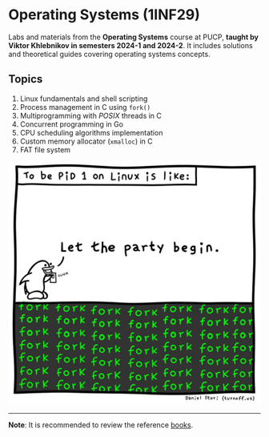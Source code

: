 # Operating Systems (1INF29)

Labs and materials from the **Operating Systems** course at PUCP, **taught by Viktor Khlebnikov in semesters 2024-1 and 2024-2**. It includes solutions and theoretical guides covering operating systems concepts.

## Topics

1. Linux fundamentals and shell scripting
2. Process management in C using `fork()`
3. Multiprogramming with _POSIX_ threads in C
4. Concurrent programming in Go
5. CPU scheduling algorithms implementation
6. Custom memory allocator (`xmalloc`) in C
7. FAT file system


![pid1](labs/lab1/242/assets/pid-1.jpeg)


---

**Note**: It is recommended to review the reference [books](/books).
